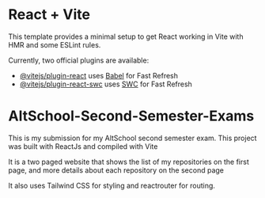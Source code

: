 # React + Vite

This template provides a minimal setup to get React working in Vite with HMR and some ESLint rules.

Currently, two official plugins are available:

- [@vitejs/plugin-react](https://github.com/vitejs/vite-plugin-react/blob/main/packages/plugin-react/README.md) uses [Babel](https://babeljs.io/) for Fast Refresh
- [@vitejs/plugin-react-swc](https://github.com/vitejs/vite-plugin-react-swc) uses [SWC](https://swc.rs/) for Fast Refresh

# AltSchool-Second-Semester-Exams

This is my submission for my AltSchool second semester exam. This project was built with ReactJs and compiled with Vite

It is a two paged website that shows the list of my repositories on the first page, and more details about each repository on the second page

It also uses Tailwind CSS for styling and reactrouter for routing.
